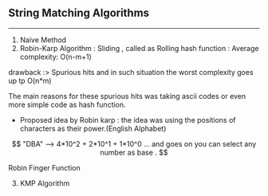 ## String Matching Algorithms
_____________________________

1. Naive Method
2. Robin-Karp Algorithm 
    :  Sliding , called as Rolling hash function
    : Average complexity: O(n-m+1)

drawback :> Spurious hits
and in such situation the worst complexity goes up tp O(n*m)

The main reasons for these spurious hits was taking ascii codes or even more simple 
code as hash function.

* Proposed idea by Robin karp :
the idea was using the positions of characters as their power.(English Alphabet)

```math

"DBA" --> 4*10^2 + 2*10^1 + 1*10^0 ... and goes on

you can select any number as base . 


```
Robin Finger Function



3. KMP Algorithm